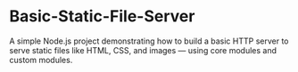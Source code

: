 # Basic-Static-File-Server
A simple Node.js project demonstrating how to build a basic HTTP server to serve static files like HTML, CSS, and images — using core modules and custom modules.
